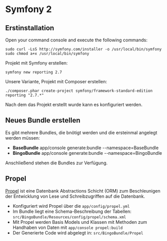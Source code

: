 # Symfony 2

## Erstinstallation

Open your command console and execute the following commands:

```
sudo curl -LsS http://symfony.com/installer -o /usr/local/bin/symfony
sudo chmod a+x /usr/local/bin/symfony
```

Projekt mit Symfony erstellen:

```
symfony new reporting 2.7
```

Unsere Variante, Projekt mit Composer erstellen:

```
./composer.phar create-project symfony/framework-standard-edition reporting "2.7.*" 
```

Nach dem das Projekt erstellt wurde kann es konfiguriert werden.

## Neues Bundle erstellen

Es gibt mehrere Bundles, die bnötigt werden und die ersteinmal angelegt werden müssen:

* **BaseBundle** 
    app/console generate:bundle --namespace=BaseBundle
* **BingoBundle**
    app/console generate:bundle --namespace=BingoBundle

Anschließend stehen die Bundles zur Verfügung.

## Propel

[Propel](http://propelorm.org/) ist eine Datenbank Abstractions Schicht (ORM) zum Beschleunigen der Entwicklung von Lese und Schreibzugriffen auf die Datenbank.

* Konfiguriert wird Propel über die ```app/config/propel.yml```
* Im Bundle liegt eine Schema-Beschreibung der Tabellen: ```src/BingoBundle/Resources/config/propel/schema.xml```
* Mit Propel werden Basis Models und Klassen mit Methoden zum Handhaben von Daten mit ```app/console propel:build```
* Der Generierte Code wird abgelegt in: ```src/BingoBundle/Propel```


